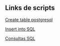 ## Links de scripts

[Create table postgresql](https://github.com/RenanValed/provaBD2-U1/blob/main/tarefa01-create.sql)

[Insert into SQL](https://github.com/RenanValed/provaBD2-U1/blob/main/tarefa01-inserts.sql)

[Consultas SQL](https://github.com/RenanValed/provaBD2-U1/tree/main/consultas)

